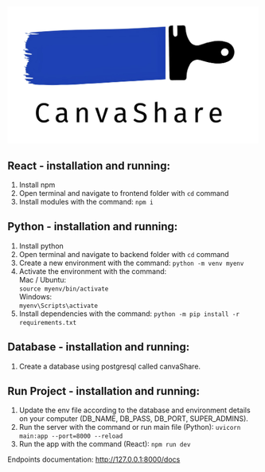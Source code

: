 ![alt text](logo.png)

## React - installation and running:
1. Install npm
2. Open terminal and navigate to frontend folder with `cd` command
3. Install modules with the command: `npm i`

## Python - installation and running:
1. Install python
2. Open terminal and navigate to backend folder with `cd` command
3. Create a new environment with the command: `python -m venv myenv`
4. Activate the environment with the command:  
Mac / Ubuntu:  
    `source myenv/bin/activate`  
Windows:  
    `myenv\Scripts\activate`
5. Install dependencies with the command: `python -m pip install -r requirements.txt`

## Database - installation and running:
1. Create a database using postgresql called canvaShare.

## Run Project - installation and running:
1. Update the env file according to the database and environment details on your computer (DB_NAME, DB_PASS, DB_PORT, SUPER_ADMINS).
2. Run the server with the command or run main file (Python): `uvicorn main:app --port=8000 --reload`
3. Run the app with the command (React): `npm run dev`

Endpoints documentation: http://127.0.0.1:8000/docs
